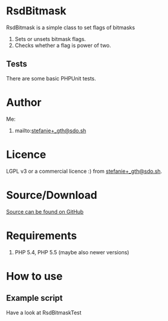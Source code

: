 # RsdBitmask

RsdBitmask is a simple class to set flags of bitmasks

1. Sets or unsets bitmask flags.
1. Checks whether a flag is power of two.

## Tests

There are some basic PHPUnit tests.

# Author

Me:

1. mailto:stefanie+_gth@sdo.sh

# Licence

LGPL v3 or a commercial licence :) from stefanie+_gth@sdo.sh.

# Source/Download

[Source can be found on GitHub](https://github.com/steffi-s/RsdBitmask)

# Requirements

1. PHP 5.4, PHP 5.5 (maybe also newer versions)

# How to use

## Example script

Have a look at RsdBitmaskTest
